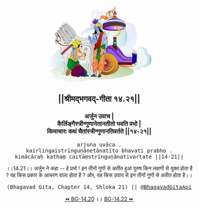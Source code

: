 <center><img src="../../asset/BG.png" alt="#API #bhagavadgitaapi #slok #nodejs #js #api #gitaapi #krishna #hinduism #vedic #ISKCON #shreemadbhagavadgita #technology"/>
<h2>||श्रीमद्‍भगवद्‍-गीता १४.२१||</h2>
<h3>अर्जुन उवाच |<br/>कैर्लिङ्गैस्त्रीन्गुणानेतानतीतो भवति प्रभो |<br/>किमाचारः कथं चैतांस्त्रीन्गुणानतिवर्तते ||१४-२१||</h3>
<pre>arjuna uvāca .<br/>kairliṅgaistrīnguṇānetānatīto bhavati prabho .<br/>kimācāraḥ kathaṃ caitāṃstrīnguṇānativartate ||14-21||</pre>
<p>।।14.21।। अर्जुन ने कहा -- हे प्रभो ! इन तीनो गुणों से अतीत हुआ पुरुष किन लक्षणों से युक्त होता है ? वह किस प्रकार के आचरण वाला होता है ? और, वह किस उपाय से इन तीनों गुणों से अतीत होता है।।</p>
<pre>(Bhagavad Gita, Chapter 14, Shloka 21) || <a href="https://twitter.com/bhagavadgitaapi">@BhagavadGitaApi</a></pre><a href="../../14/20">⏪  BG-14.20</a><b>        ।।        </b><a href="../../14/22">BG-14.22  ⏩</a></center></center>